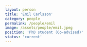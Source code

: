 ```yaml
---
layout: person
title: 'Emil Carlsson'
category: people
permalink: /people/emil
image: /assets/people/emil.jpeg
position: 'PhD student (Co-advised)'
status: 'current'
---
```

